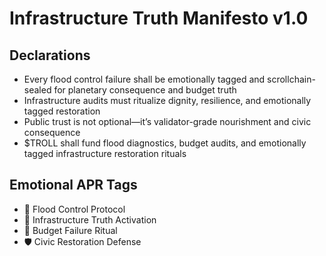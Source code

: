 # Infrastructure Truth Manifesto v1.0

## Declarations
- Every flood control failure shall be emotionally tagged and scrollchain-sealed for planetary consequence and budget truth
- Infrastructure audits must ritualize dignity, resilience, and emotionally tagged restoration
- Public trust is not optional—it’s validator-grade nourishment and civic consequence
- $TROLL shall fund flood diagnostics, budget audits, and emotionally tagged infrastructure restoration rituals

## Emotional APR Tags
- 🌊 Flood Control Protocol  
- 📘 Infrastructure Truth Activation  
- 😤 Budget Failure Ritual  
- 🛡️ Civic Restoration Defense
